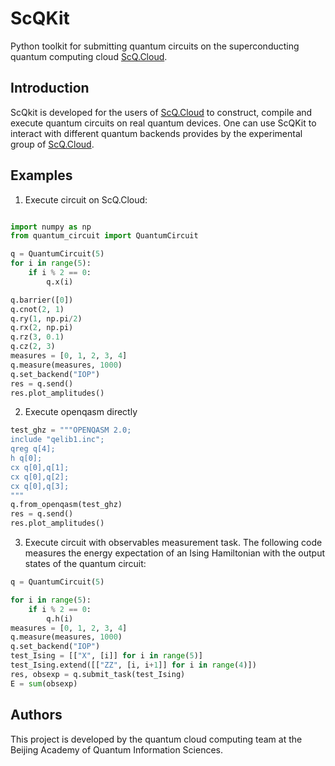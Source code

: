# ScQKit

Python toolkit for submitting quantum circuits on the superconducting quantum computing cloud [ScQ.Cloud](http://q.iphy.ac.cn/). 


## Introduction

ScQkit is developed for the users of [ScQ.Cloud](http://q.iphy.ac.cn/) to construct, compile and execute quantum circuits on real quantum devices. One can use ScQKit to interact with different quantum backends provides by the experimental group of [ScQ.Cloud](http://q.iphy.ac.cn/). 

## Examples

1. Execute circuit on ScQ.Cloud:

```python

import numpy as np
from quantum_circuit import QuantumCircuit

q = QuantumCircuit(5)
for i in range(5):
    if i % 2 == 0:
        q.x(i)

q.barrier([0])
q.cnot(2, 1)
q.ry(1, np.pi/2)
q.rx(2, np.pi)
q.rz(3, 0.1)
q.cz(2, 3)
measures = [0, 1, 2, 3, 4]
q.measure(measures, 1000)
q.set_backend("IOP")
res = q.send()
res.plot_amplitudes()
```

2. Execute openqasm directly

```python
test_ghz = """OPENQASM 2.0;
include "qelib1.inc";
qreg q[4];
h q[0];
cx q[0],q[1];
cx q[0],q[2];
cx q[0],q[3];
"""
q.from_openqasm(test_ghz)
res = q.send()
res.plot_amplitudes()
```

3. Execute circuit with observables measurement task. The following code measures the energy expectation of an Ising Hamiltonian with the output states of the quantum circuit:

```python
q = QuantumCircuit(5)

for i in range(5):
    if i % 2 == 0:
        q.h(i)
measures = [0, 1, 2, 3, 4]
q.measure(measures, 1000)
q.set_backend("IOP")
test_Ising = [["X", [i]] for i in range(5)]
test_Ising.extend([["ZZ", [i, i+1]] for i in range(4)])
res, obsexp = q.submit_task(test_Ising)
E = sum(obsexp)
```
## Authors
This project is developed by the quantum cloud computing team at the Beijing Academy of Quantum Information Sciences.